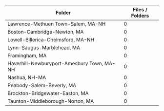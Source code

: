 | Folder                                     |   Files / Folders |
|--------------------------------------------|-------------------|
| Lawrence-Methuen Town-Salem, MA-NH         |                 0 |
| Boston-Cambridge-Newton, MA                |                 0 |
| Lowell-Billerica-Chelmsford, MA-NH         |                 0 |
| Lynn-Saugus-Marblehead, MA                 |                 0 |
| Framingham, MA                             |                 0 |
| Haverhill-Newburyport-Amesbury Town, MA-NH |                 0 |
| Nashua, NH-MA                              |                 0 |
| Peabody-Salem-Beverly, MA                  |                 0 |
| Brockton-Bridgewater-Easton, MA            |                 0 |
| Taunton-Middleborough-Norton, MA           |                 0 |